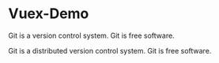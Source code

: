 # Vuex-Demo
Git is a version control system.
Git is free software.

Git is a distributed version control system.
Git is free software.